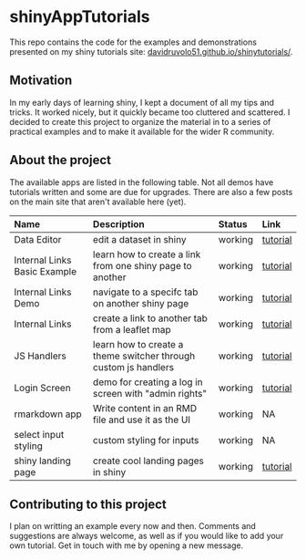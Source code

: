 # shinyAppTutorials

This repo contains the code for the examples and demonstrations presented on my shiny tutorials site: [davidruvolo51.github.io/shinytutorials/](https://davidruvolo51.github.io/shinytutorials/). 

## Motivation

In my early days of learning shiny, I kept a document of all my tips and tricks. It worked nicely, but it quickly became too cluttered and scattered. I decided to create this project to organize the material in to a series of practical examples and to make it available for the wider R community.

## About the project

The available apps are listed in the following table. Not all demos have tutorials written and some are due for upgrades. There are also a few posts on the main site that aren't available here (yet).

| Name | Description | Status | Link |
| :--- | :---        | :----  | :--- |
| Data Editor | edit a dataset in shiny | working | [tutorial](https://davidruvolo51.github.io/shinytutorials/data-editor/)
| Internal Links Basic Example | learn how to create a link from one shiny page to another | working | [tutorial](https://davidruvolo51.github.io/shinytutorials/internal-links-a/)
| Internal Links Demo | navigate to a specifc tab on another shiny page | working | [tutorial](https://davidruvolo51.github.io/shinytutorials/internal-links-c/)
| Internal Links | create a link to another tab from a leaflet map | working | [tutorial](https://davidruvolo51.github.io/shinytutorials/internal-links-b/)
| JS Handlers | learn how to create a theme switcher through custom js handlers | working | [tutorial](https://davidruvolo51.github.io/shinytutorials/js-handlers/) |
| Login Screen | demo for creating a log in screen with "admin rights" | working | [tutorial](https://davidruvolo51.github.io/shinytutorials/login-screen/)
| rmarkdown app | Write content in an RMD file and use it as the UI | working | NA |
| select input styling | custom styling for inputs | working | NA |
| shiny landing page | create cool landing pages in shiny | working | [tutorial](https://davidruvolo51.github.io/shinytutorials/landing-page/)


## Contributing to this project

I plan on writting an example every now and then. Comments and suggestions are always welcome, as well as if you would like to add your own tutorial. Get in touch with me by opening a new message.  

